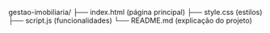gestao-imobiliaria/
├── index.html       (página principal)
├── style.css        (estilos)
├── script.js        (funcionalidades)
└── README.md        (explicação do projeto)
